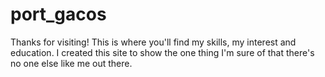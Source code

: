 # port_gacos
<p>Thanks for visiting! This is where you'll find my skills, my interest and education. I created this site to show the one thing I'm sure of that there's no one else like me out there.</p>
